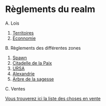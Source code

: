 # Règlements du realm

A. Lois

1. [Territoires](territoires)
2. [Econnomie](economie)

B. Règlements des différentes zones

1. [Spawn](zones/spawn)
2. [Citadelle de la Paix](zones/citadelle_paix)
3. [URSA](zones/ursa)
4. [Alexandrie](zones/alexandrie)
5. [Arbre de la sagesse](zones/arbresagesse)

C. Ventes

[Vous trouverez ici la liste des choses en vente](marches/index)
